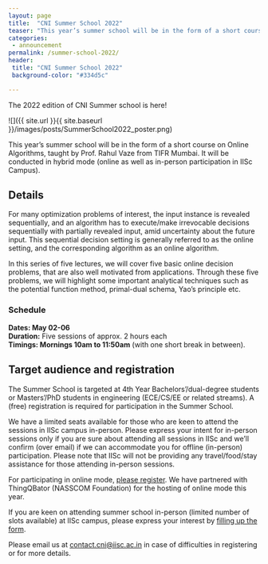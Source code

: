```yaml
---
layout: page
title:  "CNI Summer School 2022"
teaser: "This year’s summer school will be in the form of a short course on Online Algorithms, taught by Prof. Rahul Vaze from TIFR Mumbai. It will be conducted in hybrid mode (online as well as in-person participation in IISc Campus)."
categories: 
 - announcement
permalink: /summer-school-2022/
header:
 title: "CNI Summer School 2022"
 background-color: "#334d5c"

---
```

The 2022 edition of CNI Summer school is here!

![]({{ site.url }}{{ site.baseurl }}/images/posts/SummerSchool2022_poster.png)

This year’s summer school will be in the form of a short course on Online Algorithms, taught by Prof. Rahul Vaze from TIFR Mumbai. It will be conducted in hybrid mode (online as well as in-person participation in IISc Campus).

## Details
For many optimization problems of interest, the input instance is revealed sequentially, and an algorithm has to execute/make irrevocable decisions sequentially with partially revealed input, amid uncertainty about the future input. This sequential decision setting is generally referred to as the online setting, and the corresponding algorithm as an online algorithm.

In this series of five lectures, we will cover five basic online decision problems, that are also well motivated from applications. Through these five problems, we will highlight some important analytical techniques such as the potential function method, primal-dual schema, Yao’s principle etc.

### Schedule

**Dates: May 02-06**<br>
**Duration:** Five sessions of approx. 2 hours each<br>
**Timings: Mornings 10am to 11:50am** (with one short break in between).<br>

## Target audience and registration
The Summer School is targeted at 4th Year Bachelors’/dual-degree students or Masters’/PhD students in engineering (ECE/CS/EE or related streams). A (free) registration is required for participation in the Summer School.

We have a limited seats available for those who are keen to attend the sessions in IISc campus in-person. Please express your intent for in-person sessions only if you are sure about attending all sessions in IISc and we’ll confirm (over email) if we can accommodate you for offline (in-person) participation. Please note that IISc will not be providing any travel/food/stay assistance for those attending in-person sessions.

For participating in online mode, [please register](https://thingqbator.nasscomfoundation.org/main/eventdetail/6255754bcc00986bcbb1563f). We have partnered with ThingQBator (NASSCOM Foundation) for the hosting of online mode this year.

If you are keen on attending summer school in-person (limited number of slots available) at IISc campus, please express your interest by [filling up the form](https://forms.gle/UDqqxHFTWLfzh9Yu5).

Please email us at contact.cni@iisc.ac.in in case of difficulties in registering or for more details.

